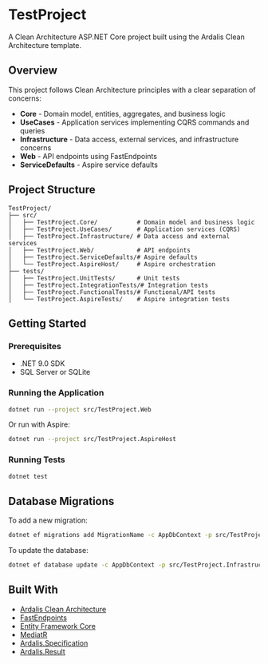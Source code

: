 # TestProject

A Clean Architecture ASP.NET Core project built using the Ardalis Clean Architecture template.

## Overview

This project follows Clean Architecture principles with a clear separation of concerns:

- **Core** - Domain model, entities, aggregates, and business logic
- **UseCases** - Application services implementing CQRS commands and queries
- **Infrastructure** - Data access, external services, and infrastructure concerns
- **Web** - API endpoints using FastEndpoints
- **ServiceDefaults** - Aspire service defaults

## Project Structure

```
TestProject/
├── src/
│   ├── TestProject.Core/           # Domain model and business logic
│   ├── TestProject.UseCases/       # Application services (CQRS)
│   ├── TestProject.Infrastructure/ # Data access and external services
│   ├── TestProject.Web/            # API endpoints
│   ├── TestProject.ServiceDefaults/# Aspire defaults
│   └── TestProject.AspireHost/     # Aspire orchestration
├── tests/
│   ├── TestProject.UnitTests/      # Unit tests
│   ├── TestProject.IntegrationTests/# Integration tests
│   ├── TestProject.FunctionalTests/# Functional/API tests
│   └── TestProject.AspireTests/    # Aspire integration tests
```

## Getting Started

### Prerequisites

- .NET 9.0 SDK
- SQL Server or SQLite

### Running the Application

```bash
dotnet run --project src/TestProject.Web
```

Or run with Aspire:

```bash
dotnet run --project src/TestProject.AspireHost
```

### Running Tests

```bash
dotnet test
```

## Database Migrations

To add a new migration:

```bash
dotnet ef migrations add MigrationName -c AppDbContext -p src/TestProject.Infrastructure/TestProject.Infrastructure.csproj -s src/TestProject.Web/TestProject.Web.csproj -o Data/Migrations
```

To update the database:

```bash
dotnet ef database update -c AppDbContext -p src/TestProject.Infrastructure/TestProject.Infrastructure.csproj -s src/TestProject.Web/TestProject.Web.csproj
```

## Built With

- [Ardalis Clean Architecture](https://github.com/ardalis/CleanArchitecture)
- [FastEndpoints](https://fast-endpoints.com/)
- [Entity Framework Core](https://docs.microsoft.com/en-us/ef/core/)
- [MediatR](https://github.com/jbogard/MediatR)
- [Ardalis.Specification](https://github.com/ardalis/specification)
- [Ardalis.Result](https://github.com/ardalis/result)
